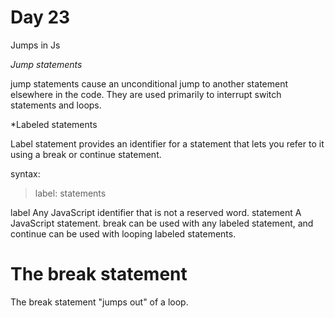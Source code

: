 # Day 23

Jumps in Js

*Jump statements*

jump statements cause an unconditional jump to another statement elsewhere in the code. They are used primarily to interrupt switch statements and loops.

*Labeled statements

Label statement provides an identifier for a statement that lets you refer to it using a break or continue statement.

syntax:
 > label: 
   statements

label Any JavaScript identifier that is not a reserved word.
statement A JavaScript statement. break can be used with any labeled statement, and continue can be used with looping labeled statements.

# The break statement
The break statement "jumps out" of a loop.